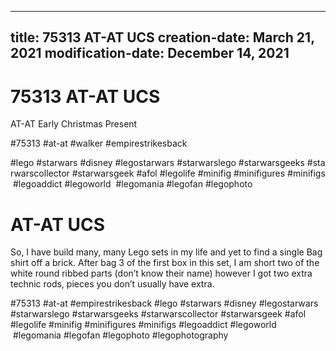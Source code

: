 ----
title: 75313 AT-AT UCS
creation-date: March 21, 2021
modification-date: December 14, 2021
----

# 75313 AT-AT UCS

AT-AT
Early Christmas Present

#75313 #at-at #walker #empirestrikesback

#lego #starwars #disney #legostarwars #starwarslego #starwarsgeeks #starwarscollector #starwarsgeek #afol #legolife #minifig #minifigures #minifigs #legoaddict #legoworld  #legomania #legofan #legophoto 
 

# AT-AT UCS

So, I have build many, many Lego sets in my life and yet to find a single Bag shirt off a brick. After bag 3 of the first box in this set, I am short two of the white round ribbed parts (don’t know their name) however I got two extra technic rods, pieces you don’t usually have extra. 

#75313 #at-at 
 #empirestrikesback
#lego #starwars  #disney #legostarwars #starwarslego #starwarsgeeks #starwarscollector #starwarsgeek #afol #legolife #minifig #minifigures #minifigs #legoaddict #legoworld  #legomania #legofan #legophoto #legophotography 
